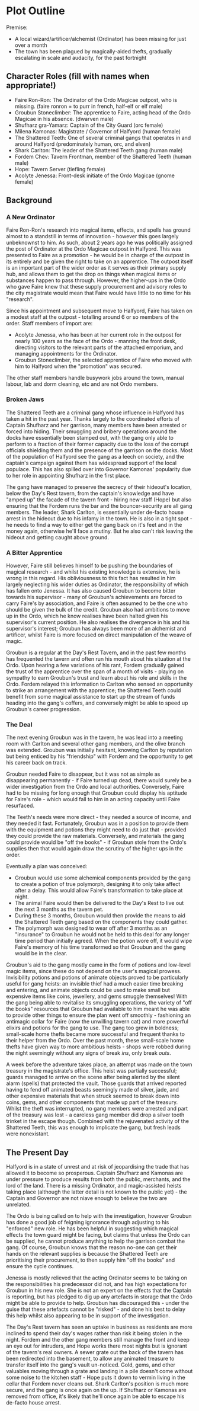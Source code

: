 # Plot Outline

Premise:

- A local wizard/artificer/alchemist (Ordinator) has been missing for just over a month
- The town has been plagued by magically-aided thefts, gradually escalating in scale and audacity, for the past fortnight

## Character Roles (fill with names when appropriate!)

- Faire Ron-Ron: The Ordinator of the Ordo Magicae outpost, who is missing. (faire ronron = to purr in french, half-elf or elf male)
- Groubun Stoneclimber: The apprentice to Faire, acting head of the Ordo Magicae in his absence. (dwarven male)
- Shufharz gra-Yamarz: Captain of the City Guard (orc female)
- Milena Kamonas: Magistrate / Governor of Halfyord (human female)
- The Shattered Teeth: One of several criminal gangs that operates in and around Halfyord (predominately human, orc, and elven)
- Shark Carlton: The leader of the Shattered Teeth gang (human male)
- Fordem Chev: Tavern Frontman, member of the Shattered Teeth (human male)
- Hope: Tavern Server (tiefling female)
- Acolyte Jenessa: Front-desk initiate of the Ordo Magicae (gnome female)

## Background

### A New Ordinator

Faire Ron-Ron's research into magical items, effects, and spells has ground almost to a standstill in terms of innovation - however this goes largely unbeknownst to him.
As such, about 2 years ago he was politically assigned the post of Ordinator at the Ordo Magicae outpost in Halfyord.
This was presented to Faire as a promotion - he would be in charge of the outpost in its entirely and be given the right to take on an apprentice.
The outpost itself is an important part of the wider order as it serves as their primary supply hub, and allows them to get the drop on things when magical items or substances happen to pass through.
However, the higher-ups in the Ordo who gave Faire knew that these supply procurement and advisory roles to the city magistrate would mean that Faire would have little to no time for his "research".

Since his appointment and subsequent move to Halfyord, Faire has taken on a modest staff at the outpost - totalling around 6 or so members of the order.
Staff members of import are:

- Acolyte Jenessa, who has been at her current role in the outpost for nearly 100 years as the face of the Ordo - manning the front desk, directing visitors to the relevant parts of the attached emporium, and managing appointments for the Ordinator.
- Groubun Stoneclimber, the selected apprentice of Faire who moved with him to Halfyord when the "promotion" was secured.

The other staff members handle busywork jobs around the town, manual labour, lab and dorm cleaning, etc and are not Ordo members.

### Broken Jaws

The Shattered Teeth are a criminal gang whose influence in Halfyord has taken a hit in the past year.
Thanks largely to the coordinated efforts of Captain Shufharz and her garrison, many members have been arrested or forced into hiding.
Their smuggling and bribery operations around the docks have essentially been stamped out, with the gang only able to perform to a fraction of their former capacity due to the loss of the corrupt officials shielding them and the presence of the garrison on the docks.
Most of the population of Halfyord see the gang as a leech on society, and the captain's campaign against them has widespread support of the local populace.
This has also spilled over into Governor Kamonas' popularity due to her role in appointing Shufharz in the first place.

The gang have managed to preserve the secrecy of their hideout's location, below the Day's Rest tavern, from the captain's knowledge and have "amped up" the facade of the tavern front - hiring new staff (Hope) but also ensuring that the Fordem runs the bar and the bouncer-security are all gang members.
The leader, Shark Carlton, is essentially under de-facto house arrest in the hideout due to his infamy in the town.
He is also in a tight spot - he needs to find a way to either get the gang back on it's feet and in the money again, otherwise he'll face a mutiny.
But he also can't risk leaving the hideout and getting caught above ground.

### A Bitter Apprentice

However, Faire still believes himself to be pushing the boundaries of magical research - and whilst his existing knowledge is extensive, he is wrong in this regard.
His obliviousness to this fact has resulted in him largely neglecting his wider duties as Ordinator, the responsibility of which has fallen onto Jenessa.
It has also caused Groubun to become bitter towards his supervisor - many of Groubun's achievements are forced to carry Faire's by association, and Faire is often assumed to be the one who should be given the bulk of the credit.
Groubun also had ambitions to move up in the Ordo, which he know realises have been halted given his supervisor's current position.
He also realises the divergence in his and his supervisor's interest; Groubun has always been more of an alchemist and artificer, whilst Faire is more focused on direct manipulation of the weave of magic.

Groubun is a regular at the Day's Rest Tavern, and in the past few months has frequented the tavern and often run his mouth about his situation at the Ordo.
Upon hearing a few variations of his rant, Fordem gradually gained the trust of the apprentice over the span of a month of visits - playing on sympathy to earn Groubun's trust and learn about his role and skills in the Ordo.
Fordem relayed this information to Carlton who sensed an opportunity to strike an arrangement with the apprentice; the Shattered Teeth could benefit from some magical assistance to start up the stream of funds heading into the gang's coffers, and conversely might be able to speed up Groubun's career progression.

### The Deal

The next evening Groubun was in the tavern, he was lead into a meeting room with Carlton and several other gang members, and the olive branch was extended.
Groubun was initially hesitant, knowing Carlton by reputation but being enticed by his "friendship" with Fordem and the opportunity to get his career back on track.

Groubun needed Faire to disappear, but it was not as simple as disappearing permanently - if Faire turned up dead, there would surely be a wider investigation from the Ordo and local authorities.
Conversely, Faire had to be missing for long enough that Groubun could display his aptitude for Faire's role - which would fall to him in an acting capacity until Faire resurfaced.

The Teeth's needs were more direct - they needed a source of income, and they needed it fast.
Fortunately, Groubun was in a position to provide them with the equipment and potions they might need to do just that - provided they could provide the raw materials.
Conversely, and materials the gang could provide would be "off the books" - if Groubun stole from the Ordo's supplies then that would again draw the scrutiny of the higher ups in the order.

Eventually a plan was conceived:

- Groubun would use some alchemical components provided by the gang to create a potion of true polymorph, designing it to only take affect after a delay. This would allow Faire's transformation to take place at night.
- The animal Faire would then be delivered to the Day's Rest to live out the next 3 months as the tavern pet.
- During these 3 months, Groubun would then provide the means to aid the Shattered Teeth gang based on the components they could gather.
- The polymorph was designed to wear off after 3 months as an "insurance" to Groubun he would not be held to this deal for any longer time period than initially agreed. When the potion wore off, it would wipe Faire's memory of his time transformed so that Groubun and the gang would be in the clear.

Groubun's aid to the gang mostly came in the form of potions and low-level magic items, since these do not depend on the user's magical prowess.
Invisibility potions and potions of animate objects proved to be particularly useful for gang heists: an invisible thief had a much easier time breaking and entering, and animate objects could be used to make small but expensive items like coins, jewellery, and gems smuggle themselves!
With the gang being able to revitalise its smuggling operations, the variety of "off the books" resources that Groubun had available to him meant he was able to provide other things to ensure the plan went off smoothly - fashioning an antimagic collar for Faire (now the unwilling tavern cat) and more powerful elixirs and potions for the gang to use.
The gang too grew in boldness; small-scale home thefts became more successful and frequent thanks to their helper from the Ordo.
Over the past month, these small-scale home thefts have given way to more ambitious heists - shops were robbed during the night seemingly without any signs of break _ins_, only break _outs_.

A week before the adventure takes place, an attempt was made on the town treasury in the magistrate's office.
This heist was partially successful; guards managed to arrive on the scene after being alerted by the silent alarm (spells) that protected the vault.
Those guards that arrived reported having to fend off animated beasts seemingly made of silver, jade, and other expensive materials that when struck seemed to break down into coins, gems, and other components that made up part of the treasury.
Whilst the theft was interrupted, no gang members were arrested and part of the treasury was lost - a careless gang member did drop a silver tooth trinket in the escape though.
Combined with the rejuvenated activity of the Shattered Teeth, this was enough to implicate the gang, but fresh leads were nonexistant.

## The Present Day

Halfyord is in a state of unrest and at risk of jeopardising the trade that has allowed it to become so prosperous.
Captain Shufharz and Kamonas are under pressure to produce results from both the public, merchants, and the lord of the land.
There is a missing Ordinator, and magic-assisted heists taking place (although the latter detail is not known to the public yet) - the Captain and Governor are not niave enough to believe the two are unrelated.

The Ordo is being called on to help with the investigation, however Groubun has done a good job of feigning ignorance through adjusting to his "enforced" new role.
He has been helpful in suggesting which magical effects the town guard might be facing, but claims that unless the Ordo can be supplied, he cannot produce anything to help the garrison combat the gang.
Of course, Groubun knows that the reason no-one can get their hands on the relevant supplies is because the Shattered Teeth are prioritising their procurement, to then supply him "off the books" and ensure the cycle continues.

Jenessa is mostly relieved that the acting Ordinator seems to be taking on the responsibilities his predecessor did not, and has high expectations for Groubun in his new role.
She is not an expert on the effects that the Captain is reporting, but has pledged to dig up any artefacts in storage that the Ordo might be able to provide to help.
Groubun has discouraged this - under the guise that these artefacts cannot be "risked" - and done his best to delay this help whilst also appearing to be in support of the investigation.

The Day's Rest tavern has seen an uptake in business as residents are more inclined to spend their day's wages rather than risk it being stolen in the night.
Fordem and the other gang members still manage the front and keep an eye out for intruders, and Hope works there most nights but is ignorant of the tavern's real owners.
A sewer grate out the back of the tavern has been redirected into the basement, to allow any animated treasure to transfer itself into the gang's vault un-noticed.
Gold, gems, and other valuables moving through a grate and landing in a pile doesn't come without some noise to the kitchen staff - Hope puts it down to vermin living in the cellar that Fordem never cleans out.
Shark Carlton's position is much more secure, and the gang is once again on the up.
If Shufharz or Kamonas are removed from office, it's likely that he'll once again be able to escape his de-facto house arrest.